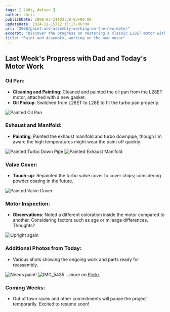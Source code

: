 ```yaml
---
tags: [ 240z, datsun ]
author: chris
publishDate: 2008-03-31T03:38:03+00:00
updateDate: 2024-11-15T12:15:17-06:00
url: "2008/paint-and-assembly-working-on-the-new-motor"
excerpt: "Discover the progress on restoring a classic L28ET motor with our latest blog. We cover oil pan rework, exhaust painting, and more."
title: "Paint and Assembly, working on the new motor"
---
```


## Last Week's Progress with Dad and Today's Motor Work

### Oil Pan:
- **Cleaning and Painting**: Cleaned and painted the oil pan from the L28ET motor, attached with a new gasket.
- **Oil Pickup**: Switched from L28ET to L28E to fit the turbo pan properly.

![Painted Oil Pan](https://farm3.static.flickr.com/2399/2375410808_49de28efb9_s.jpg)

### Exhaust and Manifold:
- **Painting**: Painted the exhaust manifold and turbo downpipe, though I'm aware the high temperatures might wear the paint off quickly.

![Painted Turbo Down Pipe](https://farm4.static.flickr.com/3167/2375412468_6541f7fc35_s.jpg)
![Painted Exhaust Manifold](https://farm3.static.flickr.com/2129/2374580691_23d869e479_s.jpg)

### Valve Cover:
- **Touch-up**: Repainted the turbo valve cover to cover chips; considering powder coating in the future.

![Painted Valve Cover](https://farm4.static.flickr.com/3294/2374582531_803eabc4c2_s.jpg)

### Motor Inspection:
- **Observations**: Noted a different coloration inside the motor compared to another. Considering factors such as age or mileage differences. Thoughts?

![Upright again](https://farm3.static.flickr.com/2245/2374584211_f3c301a5f6_s.jpg)

### Additional Photos from Today:
- Various shots showing the ongoing work and parts ready for reassembly.

![Needs paint!](https://farm4.static.flickr.com/3021/2375399264_1935cd8488_s.jpg)
![IMG_5435](https://farm3.static.flickr.com/2244/2375401364_1802a9f9b4_s.jpg)
...more on [Flickr](https://www.flickr.com/photos/chammond/sets/72157594465585463/).

### Coming Weeks:
- Out of town races and other commitments will pause the project temporarily. Excited to resume soon!
